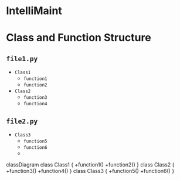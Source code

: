 
# IntelliMaint
# Class and Function Structure

## `file1.py`
- `Class1`
  - `function1`
  - `function2`
- `Class2`
  - `function3`
  - `function4`

## `file2.py`
- `Class3`
  - `function5`
  - `function6`
  - 
classDiagram
    class Class1 {
        +function1()
        +function2()
    }
    class Class2 {
        +function3()
        +function4()
    }
    class Class3 {
        +function5()
        +function6()
    }
